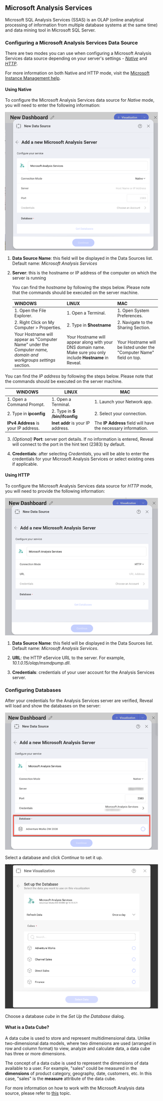 ## Microsoft Analysis Services

Microsoft SQL Analysis Services (SSAS) is an OLAP (online analytical
processing of information from multiple database systems at the same
time) and data mining tool in Microsoft SQL Server.

### Configuring a Microsoft Analysis Services Data Source

There are two modes you can use when configuring a Microsoft Analysis
Services data source depending on your server's settings -
[*Native*](#native) and [*HTTP*](#http).

For more information on both Native and HTTP mode, visit the [Microsoft Instance Management help](https://docs.microsoft.com/en-us/sql/analysis-services/instances/connect-to-analysis-services?view=sql-server-2017).

<a name='native'></a>
#### Using Native

To configure the Microsoft Analysis Services data source for *Native*
mode, you will need to enter the following information:

![Configure Microsoft Analysis Services connection](images/microsoft-analysis-native-configuration.png)

1.  **Data Source Name**: this field will be displayed in the Data Sources list. Default name: *Microsoft Analysis Services*

2.  **Server**: this is the hostname or IP address of the computer on
    which the server is running

    You can find the *hostname* by following the steps below. Please
    note that the commands should be executed on the server machine.

    | WINDOWS                                                                                                         | LINUX                                                                                                         | MAC                                                                  |
    | --------------------------------------------------------------------------------------------------------------- | ------------------------------------------------------------------------------------------------------------- | -------------------------------------------------------------------- |
    | 1\. Open the File Explorer.                                                                                     | 1\. Open a Terminal.                                                                                          | 1\. Open System Preferences.                                         |
    | 2\. Right Click on My Computer \> Properties.                                                                   | 2\. Type in **$hostname**                                                                                     | 2\. Navigate to the Sharing Section.                                 |
    | Your Hostname will appear as "Computer Name" under the *Computer name, domain and workgroups settings* section. | Your Hostname will appear along with your DNS domain name. Make sure you only include **Hostname** in Reveal. | Your Hostname will be listed under the "Computer Name" field on top. |



  You can find the *IP address* by following the steps below. Please note that the commands should be executed on the server machine.

  | WINDOWS                              | LINUX                             | MAC                                                           |
  | ------------------------------------ | --------------------------------- | ------------------------------------------------------------- |
  | 1. Open a Command Prompt.            | 1. Open a Terminal.               | 1. Launch your Network app.                                   |
  | 2. Type in **ipconfig**              | 2. Type in **$ /bin/ifconfig**    | 2. Select your connection.                                    |
  | **IPv4 Address** is your IP address. | **Inet addr** is your IP address. | The **IP Address** field will have the necessary information. |


3.  *(Optional)* **Port**: server port details. If no information is
    entered, Reveal will connect to the port in the hint text (2383) by
    default.

4.  **Credentials**: after selecting *Credentials*, you will be able to
    enter the credentials for your Microsoft Analysis Services or select
    existing ones if applicable.

<a name='http'></a>
#### Using HTTP

To configure the Microsoft Analysis Services data source for *HTTP*
mode, you will need to provide the following information:

![Configure Microsoft Analysis HTTP mode connection](images/miscrosoft-analysis-http-config.png)

1.  **Data Source Name**: this field will be displayed in the Data Sources list. Default name: *Microsoft Analysis Services*.

2.  **URL**: the HTTP eService URL to the server. For example,
    *10.1.0.15/olap/msmdpump.dll*.

3.  **Credentials**: credentials of your user account for the Analysis Services server.

### Configuring Databases

After your credentials for the Analysis Services server are verified,
Reveal will load and show the databases on the server:

![MSAnalysisDatabases\_All](images/MSAnalysisDatabases_All.png)

Select a database and click *Continue* to set it up.

![MSAnalysisCubes\_All](images/MSAnalysisCubes_All.png)

Choose a database *cube* in the *Set Up the Database* dialog.

#### What is a Data Cube?

A data cube is used to store and represent multidimensional data. Unlike
two-dimensional data models, where two dimensions are used (arranged in
row and column format) to view, analyze and calculate data, a data cube
has three or more dimensions.

The concept of a data cube is used to represent the dimensions of data
available to a user. For example, "sales" could be measured in the
**dimensions** of product category, geography, date, customers, etc. In
this case, "sales" is the **measure** attribute of the data cube.

For more information on how to work with the Microsoft Analysis data
source, please refer to
[this](#Working-with-Microsoft-Analysis-Services.md) topic.
